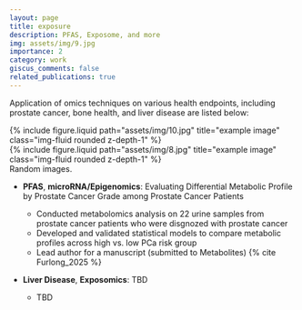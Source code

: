 ```yaml
---
layout: page
title: exposure
description: PFAS, Exposome, and more
img: assets/img/9.jpg
importance: 2
category: work
giscus_comments: false
related_publications: true
---
```


Application of omics techniques on various health endpoints, including prostate cancer, bone health, and liver disease are listed below:

<div class="row justify-content-sm-center">
    <div class="col-sm-8 mt-3 mt-md-0">
        {% include figure.liquid path="assets/img/10.jpg" title="example image" class="img-fluid rounded z-depth-1" %}
    </div>
    <div class="col-sm-4 mt-3 mt-md-0">
        {% include figure.liquid path="assets/img/8.jpg" title="example image" class="img-fluid rounded z-depth-1" %}
    </div>
</div>
<div class="caption">
    Random images.
</div>

- **PFAS**, **microRNA/Epigenomics**: Evaluating Differential Metabolic Profile by Prostate Cancer Grade among Prostate Cancer Patients
  - Conducted metabolomics analysis on 22 urine samples from prostate cancer patients who were disgnozed with prostate cancer
  - Developed and validated statistical models to compare metabolic profiles across high vs. low PCa risk group
  - Lead author for a manuscript (submitted to Metabolites) {% cite Furlong_2025 %}

- **Liver Disease**, **Exposomics**: TBD
  - TBD